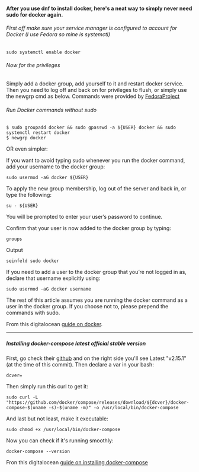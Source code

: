 #### After you use dnf to install docker, here's a neat way to simply never need sudo for docker again.

###### First off make sure your service manager is configured to account for Docker (I use Fedora so mine is systemctl)

```
sudo systemctl enable docker
```
###### Now for the privileges

Simply add a docker group, add yourself to it and restart docker service. Then you need to log off and back on for privileges to flush, or simply use the newgrp cmd as below. Commands were provided by [FedoraProject](https://developer.fedoraproject.org/tools/docker/docker-installation.html)

###### Run Docker commands without sudo

```console
$ sudo groupadd docker && sudo gpasswd -a ${USER} docker && sudo systemctl restart docker
$ newgrp docker
```
OR even simpler:

If you want to avoid typing sudo whenever you run the docker command, add your username to the docker group:

```console
sudo usermod -aG docker ${USER}
``` 
To apply the new group membership, log out of the server and back in, or type the following:
```console
su - ${USER}
```
You will be prompted to enter your user’s password to continue.

Confirm that your user is now added to the docker group by typing:
```console
groups
```
Output
```console
seinfeld sudo docker
```
If you need to add a user to the docker group that you’re not logged in as, declare that username explicitly using:
```console
sudo usermod -aG docker username
```
The rest of this article assumes you are running the docker command as a user in the docker group. If you choose not to, please prepend the commands with sudo.

From this digitalocean [guide on docker](https://www.digitalocean.com/community/tutorials/how-to-install-and-use-docker-on-ubuntu-22-04).

---
##### Installing docker-compose latest official stable version

First, go check their [github](https://github.com/docker/compose) and on the right side you'll see Latest "v2.15.1" (at the time of this commit).
Then declare a var in your bash:
```console
dcver=
```
Then simply run this curl to get it:
```console
sudo curl -L "https://github.com/docker/compose/releases/download/${dcver}/docker-compose-$(uname -s)-$(uname -m)" -o /usr/local/bin/docker-compose
```
And last but not least, make it executable:
```console
sudo chmod +x /usr/local/bin/docker-compose
```
Now you can check if it's running smoothly:
```console
docker-compose --version
```

Fron this digitalocean [guide on installing docker-compose](https://www.digitalocean.com/community/tutorials/how-to-install-and-use-docker-compose-on-ubuntu-20-04)


